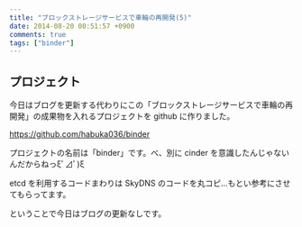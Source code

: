 ```yaml
---
title: "ブロックストレージサービスで車輪の再開発(5)"
date: 2014-08-20 00:51:57 +0900
comments: true
tags: ["binder"]
---
```


プロジェクト
------------

今日はブログを更新する代わりにこの「ブロックストレージサービスで車輪の再開発」の成果物を入れるプロジェクトを github に作りました。

<!--more-->

https://github.com/habuka036/binder

プロジェクトの名前は「binder」です。べ、別に cinder を意識したんじゃないんだからねっξﾟ⊿ﾟ)ξ

etcd を利用するコードまわりは SkyDNS のコードを丸コピ…もとい参考にさせてもらってます。

ということで今日はブログの更新なしです。


